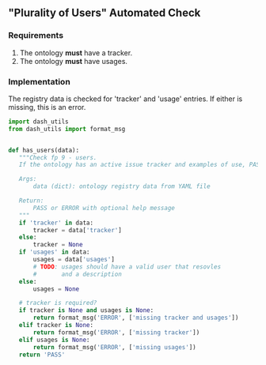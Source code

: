 ## "Plurality of Users" Automated Check

### Requirements
1. The ontology **must** have a tracker.
2. The ontology **must** have usages.

### Implementation
The registry data is checked for 'tracker' and 'usage' entries. If either is missing, this is an error.

```python
import dash_utils
from dash_utils import format_msg


def has_users(data):
   """Check fp 9 - users.
   If the ontology has an active issue tracker and examples of use, PASS.

   Args:
       data (dict): ontology registry data from YAML file

   Return:
       PASS or ERROR with optional help message
   """
   if 'tracker' in data:
       tracker = data['tracker']
   else:
       tracker = None
   if 'usages' in data:
       usages = data['usages']
       # TODO: usages should have a valid user that resovles
       #       and a description
   else:
       usages = None

   # tracker is required?
   if tracker is None and usages is None:
       return format_msg('ERROR', ['missing tracker and usages'])
   elif tracker is None:
       return format_msg('ERROR', ['missing tracker'])
   elif usages is None:
       return format_msg('ERROR', ['missing usages'])
   return 'PASS'
```
